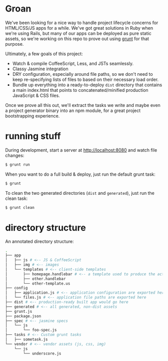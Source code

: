 # Groan

We've been looking for a nice way to handle project lifecycle concerns for HTML/CSS/JS apps for a while. We've got great solutions in Ruby when we're using Rails, but many of our apps can be deployed as pure static assets, so we're working on this repo to prove out using [grunt](https://github.com/cowboy/grunt) for that purpose.

Ultimately, a few goals of this project:

* Watch & compile CoffeeScript, Less, and JSTs seamlessly.
* Classy Jasmine integration
* DRY configuration, especially around file paths, so we don't need to keep re-specifying lists of files to based on their necessary load order.
* Bundle up everything into a ready-to-deploy `dist` directory that contains a main index.html that points to concatenated/minified production JavaScript & CSS files.

Once we prove all this out, we'll extract the tasks we write and maybe even a project generator binary into an npm module, for a great project bootstrapping experience.

# running stuff

During development, start a server at [http://localhost:8080](localhost:8080) and watch file changes:

``` bash
$ grunt run
```

When you want to do a full build & deploy, just run the default grunt task:

``` bash
$ grunt
```

To clean the two generated directories (`dist` and `generated`), just run the clean task:

``` bash
$ grunt clean
```

# directory structure

An annotated directory structure:

``` bash
.
├── app
│   ├── js # <-- JS & CoffeeScript
│   ├── img # <-- images
│   └── templates # <-- client-side templates
│       ├── homepage.handlebar # <-- a template used to produce the actual static index.html
│       ├── other.handlebar
│       └── other-template.us
├── config
│   ├── application.js # <-- application configuration are exported here
│   └── files.js # <-- application file paths are exported here
├── dist # <-- production-ready built app would go here
├── generated # <-- all generated, non-dist assets
├── grunt.js
├── package.json
├── spec # <-- jasmine specs
│   └── js
│       └── foo-spec.js
├── tasks # <-- Custom grunt tasks
│   ├── sometask.js
└── vendor # <-- vendor assets (js, css, img)
    └── js
        └── underscore.js

```